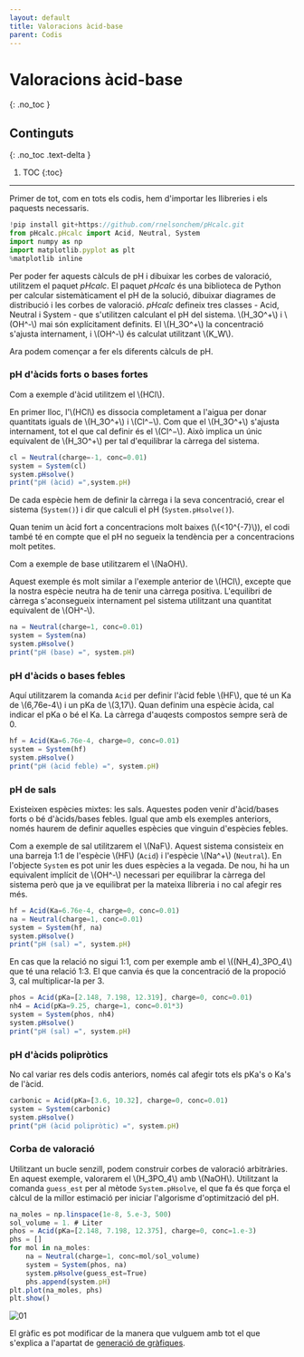 ```yaml
---
layout: default
title: Valoracions àcid-base
parent: Codis
---
```


# **Valoracions àcid-base**
{: .no_toc }

## Continguts
{: .no_toc .text-delta }

1. TOC
{:toc}

---

Primer de tot, com en tots els codis, hem d'importar les llibreries i els paquests necessaris.

```js
!pip install git+https://github.com/rnelsonchem/pHcalc.git
from pHcalc.pHcalc import Acid, Neutral, System
import numpy as np
import matplotlib.pyplot as plt
%matplotlib inline
```

Per poder fer aquests càlculs de pH i dibuixar les corbes de valoració, utilitzem el paquet _pHcalc_.
El paquet _pHcalc_ és una biblioteca de Python per calcular sistemàticament el pH de la solució, dibuixar diagrames de distribució i les corbes de valoració.
*pHcalc* defineix tres classes - Acid, Neutral i System - que s'utilitzen calculant el pH del sistema. \\(H_3O^+\\) i \\(OH^-\\) mai són explícitament definits.
El \\(H_3O^+\\) la concentració s'ajusta internament, i \\(OH^-\\) és calculat utilitzant \\(K_W\\).

Ara podem començar a fer els diferents càlculs de pH.

### **pH d'àcids forts o bases fortes**

Com a exemple d'àcid utilitzem el \\(HCl\\).

En primer lloc, l'\\(HCl\\) es dissocia completament a l'aigua per donar quantitats iguals de \\(H_3O^+\\) i \\(Cl^−\\). Com que el \\(H_3O^+\\) s'ajusta internament, tot el que cal definir és el \\(Cl^−\\).
Això implica un únic equivalent de \\(H_3O^+\\) per tal d'equilibrar la càrrega del sistema.

```js
cl = Neutral(charge=-1, conc=0.01)
system = System(cl)
system.pHsolve()
print("pH (àcid) =",system.pH)
```

De cada espècie hem de definir la càrrega i la seva concentració, crear el sistema (`System()`) i dir que calculi el pH (`System.pHsolve()`).

Quan tenim un àcid fort a concentracions molt baixes (\\(<10^{-7}\\)), el codi també té en compte que el pH no segueix la tendència per a concentracions molt petites.

Com a exemple de base utilitzarem el \\(NaOH\\).

Aquest exemple és molt similar a l'exemple anterior de \\(HCl\\), excepte que la nostra espècie neutra ha de tenir una càrrega positiva. L'equilibri de càrrega s'aconsegueix internament pel sistema utilitzant una quantitat equivalent de \\(OH^-\\).

```js
na = Neutral(charge=1, conc=0.01)
system = System(na)
system.pHsolve()
print("pH (base) =", system.pH)
```

### **pH d'àcids o bases febles**

Aquí utilitzarem la comanda `Acid` per definir l'àcid feble \\(HF\\), que té un Ka de \\(6,76e-4\\) i un pKa de \\(3,17\\). Quan definim una espècie àcida, cal indicar el pKa o bé el Ka. La càrrega d'auqests compostos sempre serà de 0.

```js
hf = Acid(Ka=6.76e-4, charge=0, conc=0.01)
system = System(hf)
system.pHsolve()
print("pH (àcid feble) =", system.pH)
```

### **pH de sals**

Existeixen espècies mixtes: les sals. Aquestes poden venir d'àcid/bases forts o bé d'àcids/bases febles. Igual que amb els exemples anteriors, només haurem de definir aquelles espècies que vinguin d'espècies febles.

Com a exemple de sal utilitzarem el \\(NaF\\). Aquest sistema consisteix en una barreja 1:1 de l'espècie \\(HF\\) (`Acid`) i l'espècie \\(Na^+\\) (`Neutral`). En l'objecte `System` es pot unir les dues espècies a la vegada. De nou, hi ha un equivalent implícit de \\(OH^-\\) necessari per equilibrar la càrrega del sistema però que ja ve equilibrat per la mateixa llibreria i no cal afegir res més.

```js
hf = Acid(Ka=6.76e-4, charge=0, conc=0.01)
na = Neutral(charge=1, conc=0.01)
system = System(hf, na)
system.pHsolve()
print("pH (sal) =", system.pH)
```

En cas que la relació no sigui 1:1, com per exemple amb el \\((NH_4)_3PO_4\\) que té una relació 1:3. El que canvia és que la concentració de la propoció 3, cal multiplicar-la per 3.

```js
phos = Acid(pKa=[2.148, 7.198, 12.319], charge=0, conc=0.01)
nh4 = Acid(pKa=9.25, charge=1, conc=0.01*3)
system = System(phos, nh4)
system.pHsolve()
print("pH (sal) =", system.pH)
```

### **pH d'àcids polipròtics**

No cal variar res dels codis anteriors, només cal afegir tots els pKa's o Ka's de l'àcid.

```js
carbonic = Acid(pKa=[3.6, 10.32], charge=0, conc=0.01)
system = System(carbonic)
system.pHsolve()
print("pH (àcid polipròtic) =", system.pH)
```

### **Corba de valoració**

Utilitzant un bucle senzill, podem construir corbes de valoració arbitràries. En aquest exemple, valorarem el \\(H_3PO_4\\) amb \\(NaOH\\). Utilitzant la comanda `guess_est` per al mètode `System.pHsolve`, el que fa és que força el càlcul de la millor estimació per iniciar l'algorisme d'optimització del pH.

```js
na_moles = np.linspace(1e-8, 5.e-3, 500)
sol_volume = 1. # Liter
phos = Acid(pKa=[2.148, 7.198, 12.375], charge=0, conc=1.e-3)
phs = []
for mol in na_moles:
    na = Neutral(charge=1, conc=mol/sol_volume)
    system = System(phos, na)
    system.pHsolve(guess_est=True)
    phs.append(system.pH)
plt.plot(na_moles, phs)
plt.show()
```

![01](../images/corba_valoració.png)

El gràfic es pot modificar de la manera que vulguem amb tot el que s'explica a l'apartat de [generació de gràfiques](grafiques.md).


<script type="text/javascript" src="//cdn.mathjax.org/mathjax/latest/MathJax.js?config=TeX-AMS-MML_HTMLorMML"></script>
<script type="text/x-mathjax-config">
    // Make responsive
    MathJax.Hub.Config({
    "HTML-CSS": { linebreaks: { automatic: true } },
    "SVG": { linebreaks: { automatic: true } },
    });
</script>
